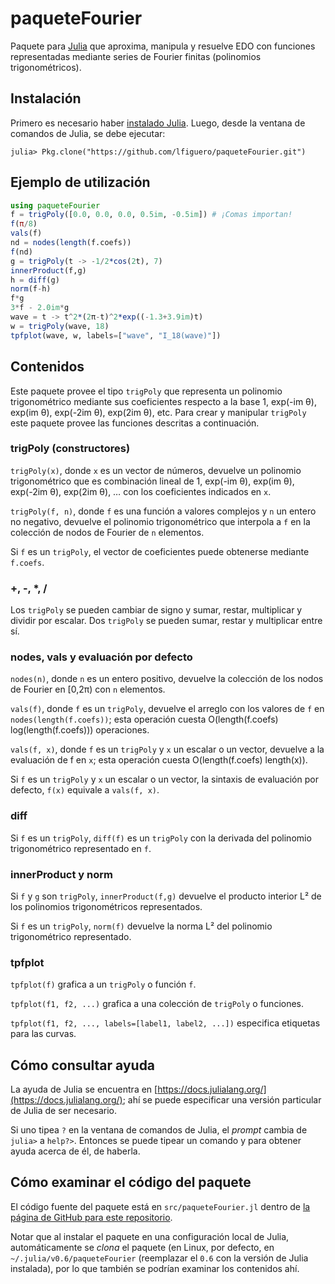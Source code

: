 # paqueteFourier

Paquete para [Julia](https://julialang.org/) que aproxima, manipula y resuelve EDO con funciones representadas mediante series de Fourier finitas (polinomios trigonométricos).

## Instalación

Primero es necesario haber [instalado Julia](https://julialang.org/downloads/). Luego, desde la ventana de comandos de Julia, se debe ejecutar:

```julia-repl
julia> Pkg.clone("https://github.com/lfiguero/paqueteFourier.git")
```

## Ejemplo de utilización

```julia
using paqueteFourier
f = trigPoly([0.0, 0.0, 0.0, 0.5im, -0.5im]) # ¡Comas importan!
f(π/8)
vals(f)
nd = nodes(length(f.coefs))
f(nd)
g = trigPoly(t -> -1/2*cos(2t), 7)
innerProduct(f,g)
h = diff(g)
norm(f-h)
f*g
3*f - 2.0im*g
wave = t -> t^2*(2π-t)^2*exp((-1.3+3.9im)t)
w = trigPoly(wave, 18)
tpfplot(wave, w, labels=["wave", "I_18(wave)"])
```

## Contenidos

Este paquete provee el tipo `trigPoly` que representa un polinomio trigonométrico mediante sus coeficientes respecto a la base 1, exp(-im θ), exp(im θ), exp(-2im θ), exp(2im θ), etc. Para crear y manipular `trigPoly` este paquete provee las funciones descritas a continuación.

### trigPoly (constructores)

`trigPoly(x)`, donde `x` es un vector de números, devuelve un polinomio trigonométrico que es combinación lineal de 1, exp(-im θ), exp(im θ), exp(-2im θ), exp(2im θ), … con los coeficientes indicados en `x`.

`trigPoly(f, n)`, donde `f` es una función a valores complejos y `n` un entero no negativo, devuelve el polinomio trigonométrico que interpola a `f` en la colección de nodos de Fourier de `n` elementos.

Si `f` es un `trigPoly`, el vector de coeficientes puede obtenerse mediante `f.coefs`.

### +, -, \*, /

Los `trigPoly` se pueden cambiar de signo y sumar, restar, multiplicar y dividir por escalar. Dos `trigPoly` se pueden sumar, restar y multiplicar entre sí.

### nodes, vals y evaluación por defecto

`nodes(n)`, donde `n` es un entero positivo, devuelve la colección de los nodos de Fourier en [0,2π) con `n` elementos.

`vals(f)`, donde `f` es un `trigPoly`, devuelve el arreglo con los valores de `f` en `nodes(length(f.coefs))`; esta operación cuesta O(length(f.coefs) log(length(f.coefs))) operaciones.

`vals(f, x)`, donde `f` es un `trigPoly` y `x` un escalar o un vector, devuelve a la evaluación de f en `x`; esta operación cuesta O(length(f.coefs) length(x)).

Si `f` es un `trigPoly` y `x` un escalar o un vector, la sintaxis de evaluación por defecto, `f(x)` equivale a `vals(f, x)`.

### diff

Si `f` es un `trigPoly`, `diff(f)` es un `trigPoly` con la derivada del polinomio trigonométrico representado en `f`.

### innerProduct y norm

Si `f` y `g` son `trigPoly`, `innerProduct(f,g)` devuelve el producto interior L² de los polinomios trigonométricos representados.

Si `f` es un `trigPoly`, `norm(f)` devuelve la norma L² del polinomio trigonométrico representado.

### tpfplot

`tpfplot(f)` grafica a un `trigPoly` o función `f`.

`tpfplot(f1, f2, ...)` grafica a una colección de `trigPoly` o funciones.

`tpfplot(f1, f2, ..., labels=[label1, label2, ...])` especifica etiquetas para las curvas.


## Cómo consultar ayuda

La ayuda de Julia se encuentra en [https://docs.julialang.org/](https://docs.julialang.org/); ahí se puede especificar una versión particular de Julia de ser necesario.

Si uno tipea `?` en la ventana de comandos de Julia, el *prompt* cambia de `julia>` a `help?>`. Entonces se puede tipear un comando y para obtener ayuda acerca de él, de haberla.


## Cómo examinar el código del paquete

El código fuente del paquete está en `src/paqueteFourier.jl` dentro de [la página de GitHub para este repositorio](https://github.com/lfiguero/paqueteFourier).

Notar que al instalar el paquete en una configuración local de Julia, automáticamente se *clona* el paquete (en Linux, por defecto, en `~/.julia/v0.6/paqueteFourier` (reemplazar el `0.6` con la versión de Julia instalada), por lo que también se podrían examinar los contenidos ahí.
